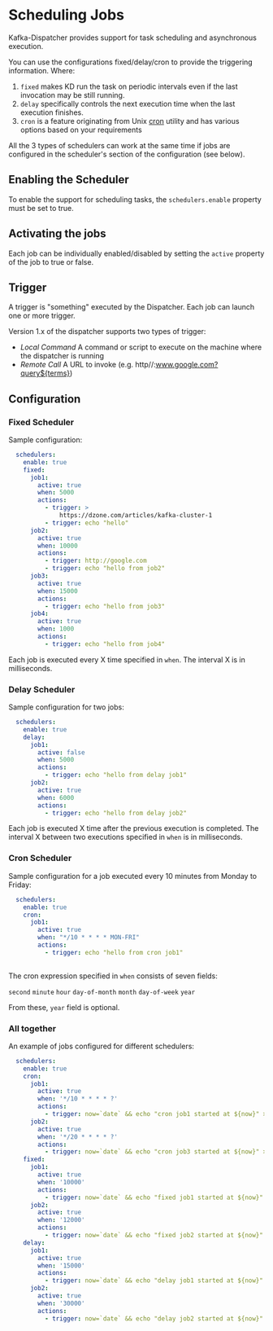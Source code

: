 # Scheduling Jobs
Kafka-Dispatcher provides support for task scheduling and asynchronous execution.
 
You can use the configurations fixed/delay/cron to provide the triggering information. Where:

1. <code>fixed</code> makes KD run the task on periodic intervals even if the last invocation may be still running.
2. <code>delay</code> specifically controls the next execution time when the last execution finishes.
3. <code>cron</code> is a feature originating from Unix [cron](https://en.wikipedia.org/wiki/Cron) utility and has various options based on your requirements

All the 3 types of schedulers can work at the same time if jobs are configured in the scheduler's section of the configuration (see below).

## Enabling the Scheduler 
To enable the support for scheduling tasks, the `schedulers.enable` property must be set to true.
 
## Activating the jobs
Each job can be individually enabled/disabled by setting the `active` property of the job to true or false. 

## Trigger
A trigger is "something" executed by the Dispatcher. Each job can launch one or more trigger.

Version 1.x of the dispatcher supports two types of trigger:
* _Local Command_ A command or script to execute on the machine where the dispatcher is running
* _Remote Call_ A URL to invoke (e.g. http//:www.google.com?query${terms})

## Configuration
### Fixed Scheduler 
Sample configuration:

````yaml
  schedulers:
    enable: true
    fixed:
      job1:
        active: true
        when: 5000
        actions:
          - trigger: >
              https://dzone.com/articles/kafka-cluster-1
          - trigger: echo "hello"
      job2:
        active: true
        when: 10000
        actions:
          - trigger: http://google.com
          - trigger: echo "hello from job2"
      job3:
        active: true
        when: 15000
        actions:
          - trigger: echo "hello from job3"
      job4:
        active: true
        when: 1000
        actions:
          - trigger: echo "hello from job4"
````
Each job is executed every X time specified in `when`. The interval X is in milliseconds.

### Delay Scheduler 
Sample configuration for two jobs:

````yaml
  schedulers:
    enable: true
    delay:
      job1:
        active: false
        when: 5000
        actions:
          - trigger: echo "hello from delay job1"
      job2:
        active: true
        when: 6000
        actions:
          - trigger: echo "hello from delay job2"
````
Each job is executed X time after the previous execution is completed. The interval X between two executions specified in `when` is in milliseconds.

### Cron Scheduler 
Sample configuration for a job executed every 10 minutes from Monday to Friday:

````yaml
  schedulers:
    enable: true
    cron:
      job1:
        active: true
        when: "*/10 * * * * MON-FRI"
        actions:
          - trigger: echo "hello from cron job1"
     
````
The cron expression specified in `when` consists of seven fields:

`second` `minute` `hour` `day-of-month` `month` `day-of-week` `year`

From these, `year` field is optional.

### All together
An example of jobs configured for different schedulers:

````yaml
  schedulers:
    enable: true
    cron:
      job1:
        active: true
        when: '*/10 * * * * ?'
        actions:
          - trigger: now=`date` && echo "cron job1 started at ${now}" >> /Users/manuelesimi/EIPM/DispatcherSuite/kafka-service/jobs.txt
      job2:
        active: true
        when: '*/20 * * * * ?'
        actions:
          - trigger: now=`date` && echo "cron job3 started at ${now}" >> /Users/manuelesimi/EIPM/DispatcherSuite/kafka-service/jobs.txt
    fixed:
      job1:
        active: true
        when: '10000'
        actions:
          - trigger: now=`date` && echo "fixed job1 started at ${now}" >> /Users/manuelesimi/EIPM/DispatcherSuite/kafka-service/jobs.txt
      job2:
        active: true
        when: '12000'
        actions:
          - trigger: now=`date` && echo "fixed job2 started at ${now}" >> /Users/manuelesimi/EIPM/DispatcherSuite/kafka-service/jobs.txt
    delay:
      job1:
        active: true
        when: '15000'
        actions:
          - trigger: now=`date` && echo "delay job1 started at ${now}" >> /Users/manuelesimi/EIPM/DispatcherSuite/kafka-service/jobs.txt
      job2:
        active: true
        when: '30000'
        actions:
          - trigger: now=`date` && echo "delay job2 started at ${now}" >> /Users/manuelesimi/EIPM/DispatcherSuite/kafka-service/jobs.txt

````

